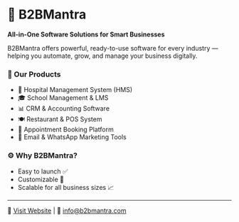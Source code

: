 # 🚀 B2BMantra

**All-in-One Software Solutions for Smart Businesses**

B2BMantra offers powerful, ready-to-use software for every industry — helping you automate, grow, and manage your business digitally.

### 💼 Our Products
- 🏥 Hospital Management System (HMS)
- 🎓 School Management & LMS
- 📊 CRM & Accounting Software
- 🍽️ Restaurant & POS System
- 📅 Appointment Booking Platform
- 📧 Email & WhatsApp Marketing Tools

### ⚙️ Why B2BMantra?
- Easy to launch ✅
- Customizable 🔧
- Scalable for all business sizes 📈

---

🔗 [Visit Website](https://b2bmantra.com) | 📩 info@b2bmantra.com
